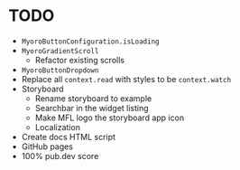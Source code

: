 # TODO

- `MyoroButtonConfiguration.isLoading`
- `MyoroGradientScroll`
  - Refactor existing scrolls
- `MyoroButtonDropdown`
- Replace all `context.read` with styles to be `context.watch`
- Storyboard
  - Rename storyboard to example
  - Searchbar in the widget listing
  - Make MFL logo the storyboard app icon
  - Localization
- Create docs HTML script
- GitHub pages
- 100% pub.dev score
